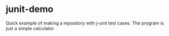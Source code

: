 # junit-demo

Quick example of making a repository with j-unit test cases.
The program is just a simple calculator. 
